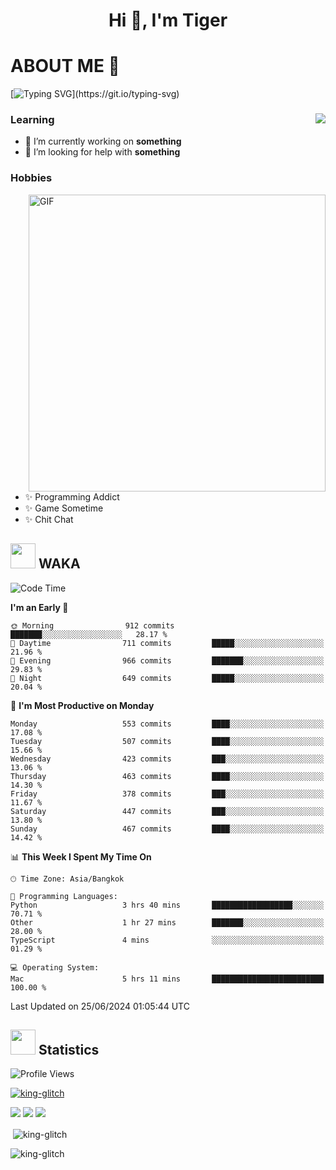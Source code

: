 <h1 align="center">Hi 👋, I'm Tiger</h1>




# ABOUT ME 💬

[![Typing SVG](https://readme-typing-svg.herokuapp.com?color=22F771&vCenter=true&lines=A+perssionate+developer+from+nowhere.)](https://git.io/typing-svg)

<div>
 <img align="right" src="https://spotify-github-profile.vercel.app/api/view?uid=12129734423&cover_image=false&theme=default&bar_color=22d016&bar_color_cover=true" />
 <h3>Learning</h3>
 
 <ul>
  <li>🔭 I’m currently working on <b>something</b></li>
  <li>🤝 I’m looking for help with <b>something</b></li>
 </ul>
 
</div>
<div>
 <h3>Hobbies</h3>
 <img align="right" height="475px"  alt="GIF" src="https://i.pinimg.com/originals/1f/b7/db/1fb7dbee557e5ed509f7517da8a84d58.gif" />
 <ul>
  <li>✨ Programming Addict</li>
  <li>✨ Game Sometime</li>
  <li>✨ Chit Chat</li>
 </ul>
 
</div>



## <img height="40" src="https://raw.githubusercontent.com/innng/innng/master/assets/kyubey.gif"/> WAKA

<!--START_SECTION:waka-->
![Code Time](http://img.shields.io/badge/Code%20Time-1%2C969%20hrs%204%20mins-blue)

**I'm an Early 🐤** 

```text
🌞 Morning                912 commits         ███████░░░░░░░░░░░░░░░░░░   28.17 % 
🌆 Daytime                711 commits         █████░░░░░░░░░░░░░░░░░░░░   21.96 % 
🌃 Evening                966 commits         ███████░░░░░░░░░░░░░░░░░░   29.83 % 
🌙 Night                  649 commits         █████░░░░░░░░░░░░░░░░░░░░   20.04 % 
```
📅 **I'm Most Productive on Monday** 

```text
Monday                   553 commits         ████░░░░░░░░░░░░░░░░░░░░░   17.08 % 
Tuesday                  507 commits         ████░░░░░░░░░░░░░░░░░░░░░   15.66 % 
Wednesday                423 commits         ███░░░░░░░░░░░░░░░░░░░░░░   13.06 % 
Thursday                 463 commits         ████░░░░░░░░░░░░░░░░░░░░░   14.30 % 
Friday                   378 commits         ███░░░░░░░░░░░░░░░░░░░░░░   11.67 % 
Saturday                 447 commits         ███░░░░░░░░░░░░░░░░░░░░░░   13.80 % 
Sunday                   467 commits         ████░░░░░░░░░░░░░░░░░░░░░   14.42 % 
```


📊 **This Week I Spent My Time On** 

```text
🕑︎ Time Zone: Asia/Bangkok

💬 Programming Languages: 
Python                   3 hrs 40 mins       ██████████████████░░░░░░░   70.71 % 
Other                    1 hr 27 mins        ███████░░░░░░░░░░░░░░░░░░   28.00 % 
TypeScript               4 mins              ░░░░░░░░░░░░░░░░░░░░░░░░░   01.29 % 

💻 Operating System: 
Mac                      5 hrs 11 mins       █████████████████████████   100.00 % 
```


 Last Updated on 25/06/2024 01:05:44 UTC
<!--END_SECTION:waka-->
## <img height="40" src="https://raw.githubusercontent.com/innng/innng/master/assets/kyubey.gif"/> Statistics
![Profile Views](https://komarev.com/ghpvc/?username=king-glitch)  

<p align="left"> 
 <a href="https://github.com/ryo-ma/github-profile-trophy">
  <img src="https://github-profile-trophy.vercel.app/?username=king-glitch&theme=dracula" alt="king-glitch" />
 </a> </p>

![](https://github-profile-summary-cards.vercel.app/api/cards/profile-details?username=king-glitch&theme=dracula)
![](https://github-profile-summary-cards.vercel.app/api/cards/stats?username=king-glitch&theme=dracula) 
![](https://github-profile-summary-cards.vercel.app/api/cards/productive-time?username=king-glitch&theme=dracula)


<p>&nbsp;<img align="center" src="https://github-readme-stats.vercel.app/api?username=king-glitch&theme=dracula" alt="king-glitch" /></p>

<p><img align="center" src="https://github-readme-streak-stats.herokuapp.com/?user=king-glitch&theme=dracula" alt="king-glitch" /></p>
